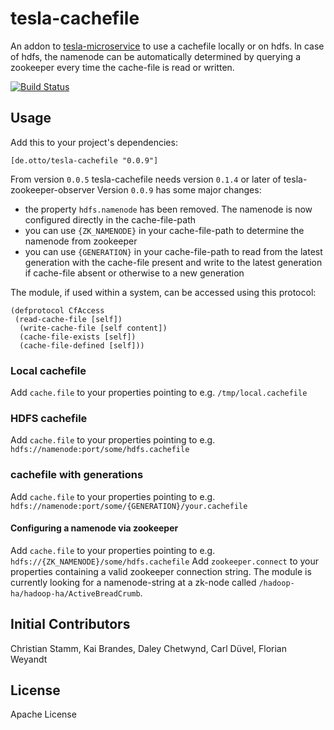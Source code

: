 # tesla-cachefile

An addon to [tesla-microservice](https://github.com/otto-de/tesla-microservice)
to use a cachefile locally or on hdfs.
In case of hdfs, the namenode can be automatically determined by querying a zookeeper every time the cache-file is read or written.

[![Build Status](https://travis-ci.org/otto-de/tesla-cachefile.svg)](https://travis-ci.org/otto-de/tesla-cachefile)

## Usage

Add this to your project's dependencies:

`[de.otto/tesla-cachefile "0.0.9"]`

From version `0.0.5` tesla-cachefile needs version `0.1.4` or later of tesla-zookeeper-observer
Version `0.0.9` has some major changes: 

   * the property `hdfs.namenode` has been removed. The namenode is now configured directly in the cache-file-path
   * you can use `{ZK_NAMENODE}` in your cache-file-path to determine the namenode from zookeeper
   * you can use `{GENERATION}` in your cache-file-path to read from the latest generation with the cache-file present and
     write to the latest generation if cache-file absent or otherwise to a new generation

The module, if used within a system, can be accessed using this protocol:

```
(defprotocol CfAccess
 (read-cache-file [self])
  (write-cache-file [self content])
  (cache-file-exists [self])
  (cache-file-defined [self]))
```

### Local cachefile
Add `cache.file` to your properties pointing to e.g. `/tmp/local.cachefile`

### HDFS cachefile
Add `cache.file` to your properties pointing to e.g. `hdfs://namenode:port/some/hdfs.cachefile`

### cachefile with generations
Add `cache.file` to your properties pointing to e.g. `hdfs://namenode:port/some/{GENERATION}/your.cachefile`

#### Configuring a namenode via zookeeper
Add `cache.file` to your properties pointing to e.g. `hdfs://{ZK_NAMENODE}/some/hdfs.cachefile`
Add `zookeeper.connect` to your properties containing a valid zookeeper connection string.
The module is currently looking for a namenode-string at a zk-node called `/hadoop-ha/hadoop-ha/ActiveBreadCrumb`.

## Initial Contributors

Christian Stamm, Kai Brandes, Daley Chetwynd, Carl Düvel, Florian Weyandt

## License

Apache License
